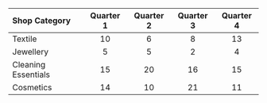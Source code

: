 |Shop Category| Quarter 1|Quarter 2|Quarter 3|Quarter 4|
| :------ | :------: |:----:|:----:|:----:|
|Textile| 10| 6| 8| 13|
|Jewellery| 5| 5| 2| 4|
|Cleaning Essentials| 15| 20| 16| 15|
|Cosmetics| 14| 10| 21| 11|
